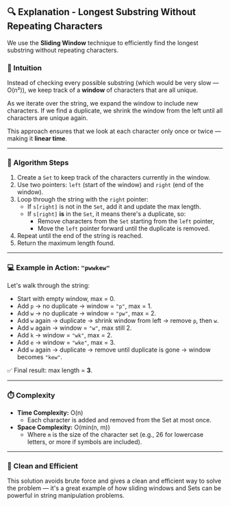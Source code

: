 ## 🔍 Explanation - Longest Substring Without Repeating Characters

We use the **Sliding Window** technique to efficiently find the longest substring without repeating characters.

### 🧠 Intuition

Instead of checking every possible substring (which would be very slow — O(n²)), we keep track of a **window** of characters that are all unique.

As we iterate over the string, we expand the window to include new characters. If we find a duplicate, we shrink the window from the left until all characters are unique again.

This approach ensures that we look at each character only once or twice — making it **linear time**.

---

### 🧰 Algorithm Steps

1. Create a `Set` to keep track of the characters currently in the window.
2. Use two pointers: `left` (start of the window) and `right` (end of the window).
3. Loop through the string with the `right` pointer:
   - If `s[right]` is not in the `Set`, add it and update the max length.
   - If `s[right]` **is** in the `Set`, it means there's a duplicate, so:
     - Remove characters from the `Set` starting from the `left` pointer,
     - Move the `left` pointer forward until the duplicate is removed.
4. Repeat until the end of the string is reached.
5. Return the maximum length found.

---

### 💻 Example in Action: `"pwwkew"`

Let's walk through the string:

- Start with empty window, max = 0.
- Add `p` → no duplicate → window = `"p"`, max = 1.
- Add `w` → no duplicate → window = `"pw"`, max = 2.
- Add `w` again → duplicate → shrink window from left → remove `p`, then `w`.
- Add `w` again → window = `"w"`, max still 2.
- Add `k` → window = `"wk"`, max = 2.
- Add `e` → window = `"wke"`, max = 3.
- Add `w` again → duplicate → remove until duplicate is gone → window becomes `"kew"`.

✅ Final result: max length = **3**.

---

### ⏱️ Complexity

- **Time Complexity:** O(n)
  - Each character is added and removed from the Set at most once.
- **Space Complexity:** O(min(n, m))
  - Where `m` is the size of the character set (e.g., 26 for lowercase letters, or more if symbols are included).

---

### 🧼 Clean and Efficient

This solution avoids brute force and gives a clean and efficient way to solve the problem — it's a great example of how sliding windows and Sets can be powerful in string manipulation problems.

